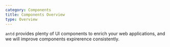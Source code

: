 ```yaml
---
category: Components
title: Components Overview
type: Overview
---
```


`antd` provides plenty of UI components to enrich your web applications, and we will improve components expirerence consistently.
